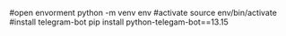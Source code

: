 #open envorment
python -m venv env
#activate
source env/bin/activate
#install telegram-bot
pip install python-telegam-bot==13.15
